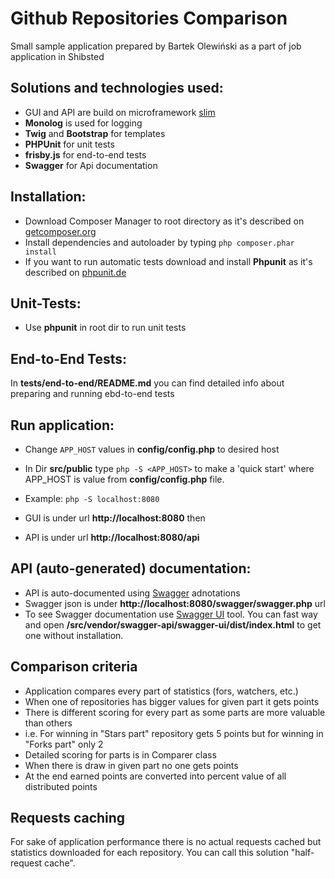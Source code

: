 Github Repositories Comparison
===================================

Small sample application prepared by Bartek Olewiński as a part of job application in Shibsted


Solutions and technologies used:
------------------
* GUI and API are build on microframework [slim](https://www.slimframework.com)
* **Monolog** is used for logging
* **Twig** and **Bootstrap** for templates
* **PHPUnit** for unit tests
* **frisby.js** for end-to-end tests
* **Swagger** for Api documentation

Installation:
------------------

* Download Composer Manager to root directory as it's described on [getcomposer.org](https://getcomposer.org) 
* Install dependencies and autoloader by typing `php composer.phar install`
* If you want to run automatic tests download and install **Phpunit** as it's described on [phpunit.de](https://phpunit.de/) 


Unit-Tests:
------------------------
* Use **phpunit** in root dir to run unit tests

End-to-End Tests:
------------------------
In **tests/end-to-end/README.md** you can find detailed info about preparing and running ebd-to-end tests


Run application:
------------------------
* Change `APP_HOST` values in **config/config.php** to desired host
* In Dir **src/public** type `php -S <APP_HOST>` to make a 'quick start' where APP_HOST is value from **config/config.php** file.
* Example: `php -S localhost:8080`

* GUI is under url **http://localhost:8080** then
* API is under url **http://localhost:8080/api**


API (auto-generated) documentation:
------------------------

* API is auto-documented using [Swagger](http://swagger.io/) adnotations
* Swagger json is under **http://localhost:8080/swagger/swagger.php** url
* To see Swagger documentation use [Swagger UI](http://swagger.io/swagger-ui/) tool. You can fast way and open 
**/src/vendor/swagger-api/swagger-ui/dist/index.html** to get one without installation.


Comparison criteria
------------------------

* Application compares every part of statistics (fors, watchers, etc.)
* When one of repositories has bigger values for given part it gets points
* There is different scoring for every part as some parts are more valuable than others
* i.e. For winning in "Stars part" repository gets 5 points but for winning in "Forks part" only 2
* Detailed scoring for parts is in Comparer class
* When there is draw in given part no one gets points
* At the end earned points are converted into percent value of all distributed points 

Requests caching
------------------------

For sake of application performance there is no actual requests cached 
but statistics downloaded for each repository. You can call this solution "half-request cache".

